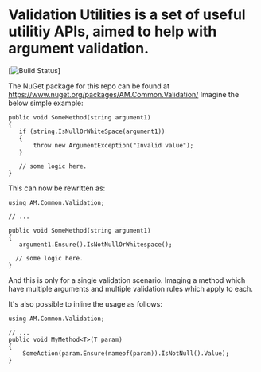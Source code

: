 # Validation Utilities is a set of useful utilitiy APIs, aimed to help with argument validation.

[![Build Status](https://travis-ci.org/mkArtak/ValidationUtilities.png)]

The NuGet package for this repo can be found at https://www.nuget.org/packages/AM.Common.Validation/
Imagine the below simple example:

```
public void SomeMethod(string argument1)  
{  
   if (string.IsNullOrWhiteSpace(argument1))  
   {  
       throw new ArgumentException("Invalid value");  
   }    
     
   // some logic here.  
}  
```

This can now be rewritten as:  
```
using AM.Common.Validation;

// ...

public void SomeMethod(string argument1)  
{  
   argument1.Ensure().IsNotNullOrWhitespace();
   
  // some logic here.  
}  
```

And this is only for a single validation scenario. Imaging a method which have multiple arguments and multiple validation rules which apply to each.

It's also possible to inline the usage as follows:
```
using AM.Common.Validation;

// ...
public void MyMethod<T>(T param)
{
	SomeAction(param.Ensure(nameof(param)).IsNotNull().Value);
}
```
